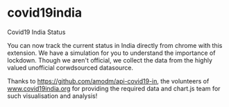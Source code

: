 # covid19india
Covid19 India Status

You can now track the current status in India directly from chrome with this extension. We have a simulation for you to understand the importance of lockdown. Though we aren't official, we collect the data from the highly valued unofficial corwdsourced datasource.

Thanks to https://github.com/amodm/api-covid19-in, the volunteers of www.covid19india.org for providing the required data and chart.js team for such visualisation and analysis!
